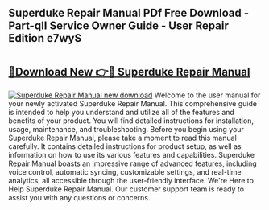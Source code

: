 ## Superduke Repair Manual PDf Free Download - Part-qII Service Owner Guide - User Repair Edition e7wyS

# <h2><a href="http://bc47077.oget.top/?id=Superduke+Repair+Manual">🔗Download New 👉🔴 Superduke Repair Manual</a></h2>

[![Superduke Repair Manual new download](https://i.imgur.com/5g1atiW.png)](http://bc47077.oget.top/?id=Superduke+Repair+Manual)
Welcome to the user manual for your newly activated Superduke Repair Manual. This comprehensive guide is intended to help you understand and utilize all of the features and benefits of your product. You will find detailed instructions for installation, usage, maintenance, and troubleshooting. Before you begin using your Superduke Repair Manual, please take a moment to read this manual carefully. It contains detailed instructions for product setup, as well as information on how to use its various features and capabilities. Superduke Repair Manual boasts an impressive range of advanced features, including voice control, automatic syncing, customizable settings, and real-time analytics, all accessible through the user-friendly interface. We're Here to Help Superduke Repair Manual. Our customer support team is ready to assist you with any questions or concerns.
